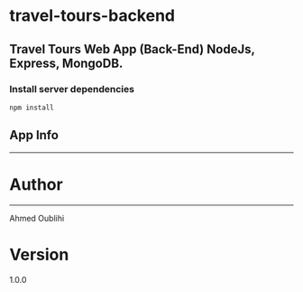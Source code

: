 # travel-tours-backend
## Travel Tours Web App (Back-End) NodeJs, Express, MongoDB.

### Install server dependencies
`npm install`

## App Info
___
# Author
___
Ahmed Oublihi

# Version
1.0.0